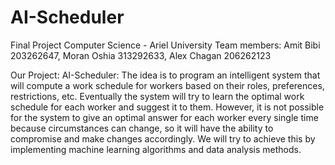# AI-Scheduler
Final Project Computer Science - Ariel University
Team members: Amit Bibi 203262647, Moran Oshia 313292633, Alex Chagan 206262123

Our Project:  AI-Scheduler:
The idea is to program an intelligent system that will compute a work schedule for workers based on their roles, preferences, restrictions, etc. Eventually the system will try to learn the optimal work schedule for each worker and suggest it to them.  However, it is not possible for the system to give an optimal answer for each worker every single time because circumstances can change, so it will have the ability to compromise and make changes accordingly.  We will try to achieve this by implementing machine learning algorithms and data analysis methods.
